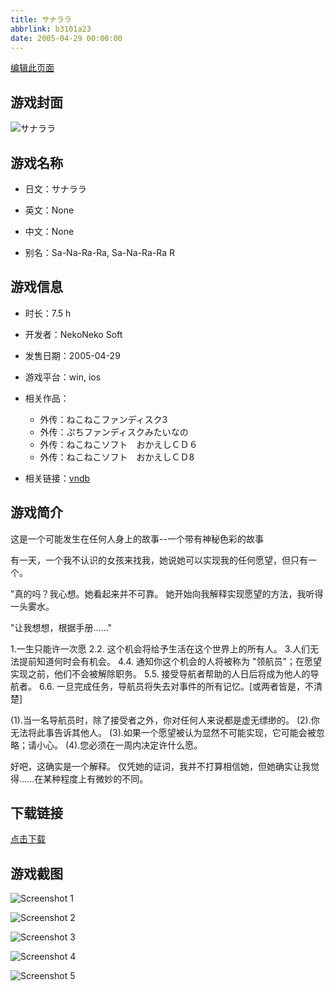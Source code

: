 ```yaml
---
title: サナララ
abbrlink: b3101a23
date: 2005-04-29 00:00:00
---
```

[编辑此页面](https://github.com/ACG-3/ADV3-source/blob/main/source/_posts/games/%E3%82%B5%E3%83%8A%E3%83%A9%E3%83%A9.md)

## 游戏封面

![サナララ](https://pan.timero.xyz/d/onedrive/img_lib_001/%E3%82%B5%E3%83%8A%E3%83%A9%E3%83%A9_cover.avif)


## 游戏名称

- 日文：サナララ
- 英文：None
- 中文：None

- 别名：Sa-Na-Ra-Ra, Sa-Na-Ra-Ra R


## 游戏信息

- 时长：7.5 h
- 开发者：NekoNeko Soft
- 发售日期：2005-04-29
- 游戏平台：win, ios
- 相关作品：
   - 外传：ねこねこファンディスク3
   - 外传：ぷちファンディスクみたいなの
   - 外传：ねこねこソフト　おかえしＣＤ６
   - 外传：ねこねこソフト　おかえしＣＤ8

- 相关链接：[vndb](https://vndb.org/v1510)


## 游戏简介

这是一个可能发生在任何人身上的故事--一个带有神秘色彩的故事

有一天，一个我不认识的女孩来找我，她说她可以实现我的任何愿望，但只有一个。

"真的吗？我心想。她看起来并不可靠。
她开始向我解释实现愿望的方法，我听得一头雾水。

"让我想想，根据手册......"

1.一生只能许一次愿
2.2. 这个机会将给予生活在这个世界上的所有人。
3.人们无法提前知道何时会有机会。
4.4. 通知你这个机会的人将被称为 "领航员"；在愿望实现之前，他们不会被解除职务。
5.5. 接受导航者帮助的人日后将成为他人的导航者。
6.6. 一旦完成任务，导航员将失去对事件的所有记忆。[或两者皆是，不清楚]

(1).当一名导航员时，除了接受者之外，你对任何人来说都是虚无缥缈的。
(2).你无法将此事告诉其他人。
(3).如果一个愿望被认为显然不可能实现，它可能会被忽略；请小心。
(4).您必须在一周内决定许什么愿。

好吧，这确实是一个解释。
仅凭她的证词，我并不打算相信她，但她确实让我觉得......在某种程度上有微妙的不同。




## 下载链接

[点击下载](https://pan.timero.xyz/onedrive/adv_lib_001/%E3%82%B5%E3%83%8A%E3%83%A9%E3%83%A9)


## 游戏截图


![Screenshot 1](https://pan.timero.xyz/d/onedrive/img_lib_001/%E3%82%B5%E3%83%8A%E3%83%A9%E3%83%A9_Screenshot_1.avif)

![Screenshot 2](https://pan.timero.xyz/d/onedrive/img_lib_001/%E3%82%B5%E3%83%8A%E3%83%A9%E3%83%A9_Screenshot_2.avif)

![Screenshot 3](https://pan.timero.xyz/d/onedrive/img_lib_001/%E3%82%B5%E3%83%8A%E3%83%A9%E3%83%A9_Screenshot_3.avif)

![Screenshot 4](https://pan.timero.xyz/d/onedrive/img_lib_001/%E3%82%B5%E3%83%8A%E3%83%A9%E3%83%A9_Screenshot_4.avif)

![Screenshot 5](https://pan.timero.xyz/d/onedrive/img_lib_001/%E3%82%B5%E3%83%8A%E3%83%A9%E3%83%A9_Screenshot_5.avif)

